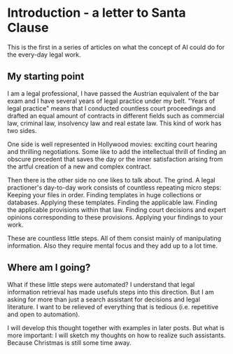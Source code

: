 # Introduction - a letter to Santa Clause

This is the first in a series of articles on what the concept of AI could do for the every-day legal work. 

## My starting point
I am a legal professional, I have passed the Austrian equivalent of the bar exam and I have several years of legal practice under my belt. "Years of legal practice" means that I conducted countless court proceedings and drafted an equal amount of contracts in different fields such as commercial law, criminal law, insolvency law and real estate law. This kind of work has two sides. 

One side is well represented in Hollywood movies: exciting court hearing and thrilling negotiations. Some like to add the intellectual thrill of finding an obscure precedent that saves the day or the inner satisfaction arising from the artful creation of a new and complex contract. 

Then there is the other side no one likes to talk about. The grind. A legal practioner's day-to-day work consists of countless repeating micro steps: Keeping your files in order. Finding templates in huge collections or databases. Applying these templates. Finding the applicable law. Finding the applicable provisions within that law. Finding court decisions and expert opinions corresponding to these provisions. Applying your findings to your work. 

These are countless little steps. All of them consist mainly of manipulating information. Also they require mental focus and they add up to a lot time. 

## Where am I going? 
What if these little steps were automated? I understand that legal information retrieval has made usefuls steps into this direction. But I am asking for more than just a search assistant for decisions and legal literature. I want to be relieved of everything that is tedious (i.e. repetitive and open to automation). 

I will develop this thought together with examples in later posts. But what is more important: I will sketch my thoughts on how to realize such assistants. Because Christmas is still some time away. 


